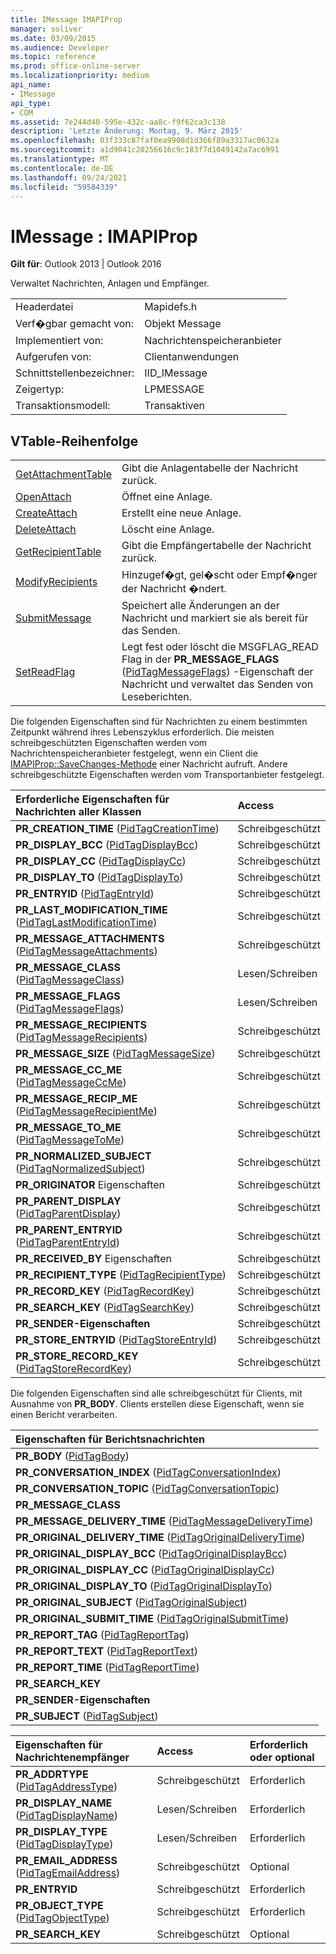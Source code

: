 ```yaml
---
title: IMessage IMAPIProp
manager: soliver
ms.date: 03/09/2015
ms.audience: Developer
ms.topic: reference
ms.prod: office-online-server
ms.localizationpriority: medium
api_name:
- IMessage
api_type:
- COM
ms.assetid: 7e244d40-595e-432c-aa8c-f9f62ca3c138
description: 'Letzte Änderung: Montag, 9. März 2015'
ms.openlocfilehash: 03f333c87faf0ea9908d1d366f89a3317ac0632a
ms.sourcegitcommit: a1d9041c20256616c9c183f7d1049142a7ac6991
ms.translationtype: MT
ms.contentlocale: de-DE
ms.lasthandoff: 09/24/2021
ms.locfileid: "59584339"
---
```

# <a name="imessage--imapiprop"></a>IMessage : IMAPIProp

  
  
**Gilt für**: Outlook 2013 | Outlook 2016 
  
Verwaltet Nachrichten, Anlagen und Empfänger.
  
|||
|:-----|:-----|
|Headerdatei  <br/> |Mapidefs.h  <br/> |
|Verf�gbar gemacht von:  <br/> |Objekt Message  <br/> |
|Implementiert von:  <br/> |Nachrichtenspeicheranbieter  <br/> |
|Aufgerufen von:  <br/> |Clientanwendungen  <br/> |
|Schnittstellenbezeichner:  <br/> |IID_IMessage  <br/> |
|Zeigertyp:  <br/> |LPMESSAGE  <br/> |
|Transaktionsmodell:  <br/> |Transaktiven  <br/> |
   
## <a name="vtable-order"></a>VTable-Reihenfolge

|||
|:-----|:-----|
|[GetAttachmentTable](imessage-getattachmenttable.md) <br/> |Gibt die Anlagentabelle der Nachricht zurück.  <br/> |
|[OpenAttach](imessage-openattach.md) <br/> |Öffnet eine Anlage.  <br/> |
|[CreateAttach](imessage-createattach.md) <br/> |Erstellt eine neue Anlage.  <br/> |
|[DeleteAttach](imessage-deleteattach.md) <br/> |Löscht eine Anlage.  <br/> |
|[GetRecipientTable](imessage-getrecipienttable.md) <br/> |Gibt die Empfängertabelle der Nachricht zurück.  <br/> |
|[ModifyRecipients](imessage-modifyrecipients.md) <br/> |Hinzugef�gt, gel�scht oder Empf�nger der Nachricht �ndert.  <br/> |
|[SubmitMessage](imessage-submitmessage.md) <br/> |Speichert alle Änderungen an der Nachricht und markiert sie als bereit für das Senden.  <br/> |
|[SetReadFlag](imessage-setreadflag.md) <br/> |Legt fest oder löscht die MSGFLAG_READ Flag in der **PR_MESSAGE_FLAGS** ([PidTagMessageFlags](pidtagmessageflags-canonical-property.md)) -Eigenschaft der Nachricht und verwaltet das Senden von Leseberichten.  <br/> |
   
Die folgenden Eigenschaften sind für Nachrichten zu einem bestimmten Zeitpunkt während ihres Lebenszyklus erforderlich. Die meisten schreibgeschützten Eigenschaften werden vom Nachrichtenspeicheranbieter festgelegt, wenn ein Client die [IMAPIProp::SaveChanges-Methode](imapiprop-savechanges.md) einer Nachricht aufruft. Andere schreibgeschützte Eigenschaften werden vom Transportanbieter festgelegt. 
  
|**Erforderliche Eigenschaften für Nachrichten aller Klassen**|**Access**|
|:-----|:-----|
|**PR_CREATION_TIME** ([PidTagCreationTime](pidtagcreationtime-canonical-property.md))  <br/> |Schreibgeschützt  <br/> |
|**PR_DISPLAY_BCC** ([PidTagDisplayBcc](pidtagdisplaybcc-canonical-property.md))  <br/> |Schreibgeschützt  <br/> |
|**PR_DISPLAY_CC** ([PidTagDisplayCc](pidtagdisplaycc-canonical-property.md))  <br/> |Schreibgeschützt  <br/> |
|**PR_DISPLAY_TO** ([PidTagDisplayTo](pidtagdisplayto-canonical-property.md))  <br/> |Schreibgeschützt  <br/> |
|**PR_ENTRYID** ([PidTagEntryId](pidtagentryid-canonical-property.md))  <br/> |Schreibgeschützt  <br/> |
|**PR_LAST_MODIFICATION_TIME** ([PidTagLastModificationTime](pidtaglastmodificationtime-canonical-property.md))  <br/> |Schreibgeschützt  <br/> |
|**PR_MESSAGE_ATTACHMENTS** ([PidTagMessageAttachments](pidtagmessageattachments-canonical-property.md))  <br/> |Schreibgeschützt  <br/> |
|**PR_MESSAGE_CLASS** ([PidTagMessageClass](pidtagmessageclass-canonical-property.md))  <br/> |Lesen/Schreiben  <br/> |
|**PR_MESSAGE_FLAGS** ([PidTagMessageFlags](pidtagmessageflags-canonical-property.md))  <br/> |Lesen/Schreiben  <br/> |
|**PR_MESSAGE_RECIPIENTS** ([PidTagMessageRecipients](pidtagmessagerecipients-canonical-property.md))  <br/> |Schreibgeschützt  <br/> |
|**PR_MESSAGE_SIZE** ([PidTagMessageSize](pidtagmessagesize-canonical-property.md))  <br/> |Schreibgeschützt  <br/> |
|**PR_MESSAGE_CC_ME** ([PidTagMessageCcMe](pidtagmessageccme-canonical-property.md))  <br/> |Schreibgeschützt  <br/> |
|**PR_MESSAGE_RECIP_ME** ([PidTagMessageRecipientMe](pidtagmessagerecipientme-canonical-property.md))  <br/> |Schreibgeschützt  <br/> |
|**PR_MESSAGE_TO_ME** ([PidTagMessageToMe](pidtagmessagetome-canonical-property.md))  <br/> |Schreibgeschützt  <br/> |
|**PR_NORMALIZED_SUBJECT** ([PidTagNormalizedSubject](pidtagnormalizedsubject-canonical-property.md))  <br/> |Schreibgeschützt  <br/> |
|**PR_ORIGINATOR** Eigenschaften  <br/> |Schreibgeschützt  <br/> |
|**PR_PARENT_DISPLAY** ([PidTagParentDisplay](pidtagparentdisplay-canonical-property.md))  <br/> |Schreibgeschützt  <br/> |
|**PR_PARENT_ENTRYID** ([PidTagParentEntryId](pidtagparententryid-canonical-property.md))  <br/> |Schreibgeschützt  <br/> |
|**PR_RECEIVED_BY** Eigenschaften  <br/> |Schreibgeschützt  <br/> |
|**PR_RECIPIENT_TYPE** ([PidTagRecipientType](pidtagrecipienttype-canonical-property.md))  <br/> |Schreibgeschützt  <br/> |
|**PR_RECORD_KEY** ([PidTagRecordKey](pidtagrecordkey-canonical-property.md))  <br/> |Schreibgeschützt  <br/> |
|**PR_SEARCH_KEY** ([PidTagSearchKey](pidtagsearchkey-canonical-property.md))  <br/> |Schreibgeschützt  <br/> |
|**PR_SENDER-Eigenschaften**  <br/> |Schreibgeschützt  <br/> |
|**PR_STORE_ENTRYID** ([PidTagStoreEntryId](pidtagstoreentryid-canonical-property.md))  <br/> |Schreibgeschützt  <br/> |
|**PR_STORE_RECORD_KEY** ([PidTagStoreRecordKey](pidtagstorerecordkey-canonical-property.md))  <br/> |Schreibgeschützt  <br/> |
   
Die folgenden Eigenschaften sind alle schreibgeschützt für Clients, mit Ausnahme von **PR_BODY**. Clients erstellen diese Eigenschaft, wenn sie einen Bericht verarbeiten.
  
|**Eigenschaften für Berichtsnachrichten**|
|:-----|
|**PR_BODY** ([PidTagBody](pidtagbody-canonical-property.md))  <br/> |
|**PR_CONVERSATION_INDEX** ([PidTagConversationIndex](pidtagconversationindex-canonical-property.md))  <br/> |
|**PR_CONVERSATION_TOPIC** ([PidTagConversationTopic](pidtagconversationtopic-canonical-property.md))  <br/> |
|**PR_MESSAGE_CLASS** <br/> |
|**PR_MESSAGE_DELIVERY_TIME** ([PidTagMessageDeliveryTime](pidtagmessagedeliverytime-canonical-property.md))  <br/> |
|**PR_ORIGINAL_DELIVERY_TIME** ([PidTagOriginalDeliveryTime](pidtagoriginaldeliverytime-canonical-property.md))  <br/> |
|**PR_ORIGINAL_DISPLAY_BCC** ([PidTagOriginalDisplayBcc](pidtagoriginaldisplaybcc-canonical-property.md))  <br/> |
|**PR_ORIGINAL_DISPLAY_CC** ([PidTagOriginalDisplayCc](pidtagoriginaldisplaycc-canonical-property.md))  <br/> |
|**PR_ORIGINAL_DISPLAY_TO** ([PidTagOriginalDisplayTo](pidtagoriginaldisplayto-canonical-property.md))  <br/> |
|**PR_ORIGINAL_SUBJECT** ([PidTagOriginalSubject](pidtagoriginalsubject-canonical-property.md))  <br/> |
|**PR_ORIGINAL_SUBMIT_TIME** ([PidTagOriginalSubmitTime](pidtagoriginalsubmittime-canonical-property.md))  <br/> |
|**PR_REPORT_TAG** ([PidTagReportTag](pidtagreporttag-canonical-property.md))  <br/> |
|**PR_REPORT_TEXT** ([PidTagReportText](pidtagreporttext-canonical-property.md))  <br/> |
|**PR_REPORT_TIME** ([PidTagReportTime](pidtagreporttime-canonical-property.md))  <br/> |
|**PR_SEARCH_KEY** <br/> |
|**PR_SENDER-Eigenschaften**  <br/> |
|**PR_SUBJECT** ([PidTagSubject](pidtagsubject-canonical-property.md))  <br/> |
   
|**Eigenschaften für Nachrichtenempfänger**|**Access**|**Erforderlich oder optional**|
|:-----|:-----|:-----|
|**PR_ADDRTYPE** ([PidTagAddressType](pidtagaddresstype-canonical-property.md))  <br/> |Schreibgeschützt  <br/> |Erforderlich  <br/> |
|**PR_DISPLAY_NAME** ([PidTagDisplayName](pidtagdisplayname-canonical-property.md))  <br/> |Lesen/Schreiben  <br/> |Erforderlich  <br/> |
|**PR_DISPLAY_TYPE** ([PidTagDisplayType](pidtagdisplaytype-canonical-property.md))  <br/> |Lesen/Schreiben  <br/> |Erforderlich  <br/> |
|**PR_EMAIL_ADDRESS** ([PidTagEmailAddress](pidtagemailaddress-canonical-property.md))  <br/> |Schreibgeschützt  <br/> |Optional  <br/> |
|**PR_ENTRYID** <br/> |Schreibgeschützt  <br/> |Erforderlich  <br/> |
|**PR_OBJECT_TYPE** ([PidTagObjectType](pidtagobjecttype-canonical-property.md))  <br/> |Schreibgeschützt  <br/> |Erforderlich  <br/> |
|**PR_SEARCH_KEY** <br/> |Schreibgeschützt  <br/> |Optional  <br/> |
   

